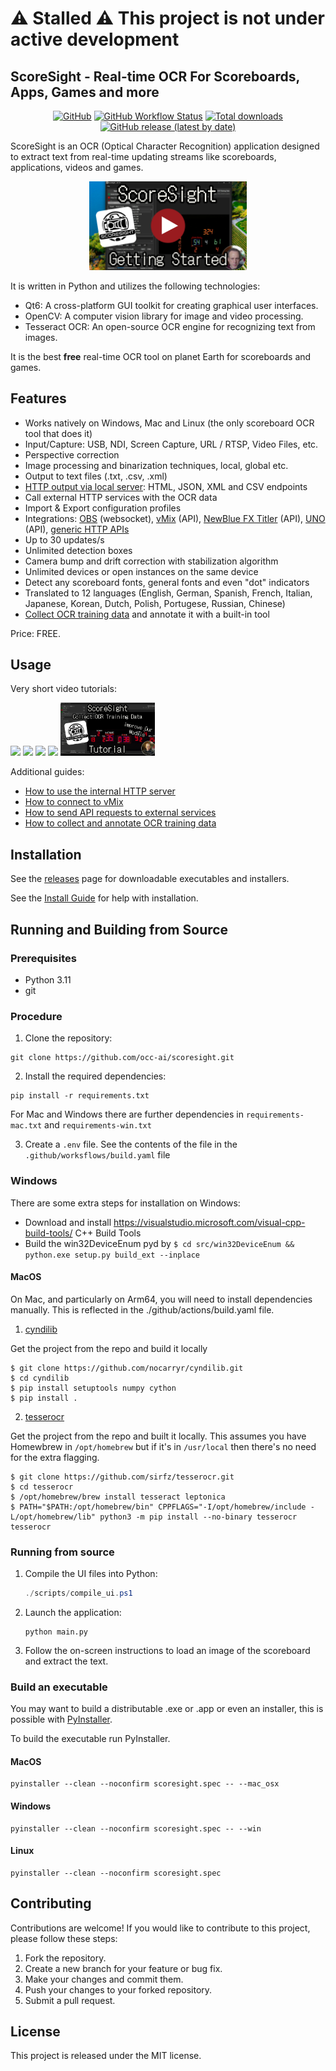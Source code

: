 # ⚠️ Stalled ⚠️ This project is not under active development

## ScoreSight - Real-time OCR For Scoreboards, Apps, Games and more

<div align="center">

[![GitHub](https://img.shields.io/github/license/occ-ai/scoresight)](https://github.com/occ-ai/scoresight/blob/main/LICENSE)
[![GitHub Workflow Status](https://img.shields.io/github/actions/workflow/status/occ-ai/scoresight/build.yaml)](https://github.com/occ-ai/scoresight/actions/workflows/build.yaml)
[![Total downloads](https://img.shields.io/github/downloads/occ-ai/scoresight/total)](https://github.com/occ-ai/scoresight/releases)
[![GitHub release (latest by date)](https://img.shields.io/github/v/release/occ-ai/scoresight)](https://github.com/occ-ai/scoresight/releases)

</div>

ScoreSight is an OCR (Optical Character Recognition) application designed to extract text from real-time updating streams like scoreboards, applications, videos and games.

<div align="center">
<a href="https://youtu.be/MtctQZ2DIjU" target="_blank"><img src="./docs/scoresight_getting_started.png" width="50%"/></a>
</div>

It is written in Python and utilizes the following technologies:

- Qt6: A cross-platform GUI toolkit for creating graphical user interfaces.
- OpenCV: A computer vision library for image and video processing.
- Tesseract OCR: An open-source OCR engine for recognizing text from images.

It is the best **free** real-time OCR tool on planet Earth for scoreboards and games.

## Features

- Works natively on Windows, Mac and Linux (the only scoreboard OCR tool that does it)
- Input/Capture: USB, NDI, Screen Capture, URL / RTSP, Video Files, etc.
- Perspective correction
- Image processing and binarization techniques, local, global etc.
- Output to text files (.txt, .csv, .xml)
- [HTTP output via local server](docs/http_server.md): HTML, JSON, XML and CSV endpoints
- Call external HTTP services with the OCR data
- Import & Export configuration profiles
- Integrations: [OBS](https://obsproject.com/) (websocket), [vMix](docs/vmix.md) (API), [NewBlue FX Titler](https://newbluefx.com/titler-live) (API), [UNO](https://www.overlays.uno/) (API), [generic HTTP APIs](docs/out_api.md)
- Up to 30 updates/s
- Unlimited detection boxes
- Camera bump and drift correction with stabilization algorithm
- Unlimited devices or open instances on the same device
- Detect any scoreboard fonts, general fonts and even "dot" indicators
- Translated to 12 languages (English, German, Spanish, French, Italian, Japanese, Korean, Dutch, Polish, Portugese, Russian, Chinese)
- [Collect OCR training data](docs/data_annotation.md) and annotate it with a built-in tool

Price: FREE.

## Usage

Very short video tutorials:

<div>
<a href="https://youtu.be/wMNolI0w0tE" target="_blank"><img src="docs/image-16.png" width="30%"/></a>
<a href="https://youtu.be/ACY4-yT3x84" target="_blank"><img src="docs/image-17.png" width="30%"/></a>
<a href="https://youtu.be/yowoYzBWrps" target="_blank"><img src="docs/image-18.png" width="30%"/></a>
<a href="https://youtu.be/ptR-Yh5FSPg" target="_blank"><img src="docs/image-19.png" width="30%"/></a>
<a href="https://youtu.be/QO76EFmJ7Ig" target="_blank"><img src="docs/image-23.png" width="30%"/></a>
</div>

Additional guides:

- [How to use the internal HTTP server](docs/http_server.md)
- [How to connect to vMix](docs/vmix.md)
- [How to send API requests to external services](docs/out_api.md)
- [How to collect and annotate OCR training data](docs/data_annotation.md)

## Installation

See the [releases](https://github.com/occ-ai/scoresight/releases) page for downloadable executables and installers.

See the [Install Guide](docs/INSTALL.md) for help with installation.

## Running and Building from Source

### Prerequisites

- Python 3.11
- git

### Procedure

1. Clone the repository:

  ```shell
  git clone https://github.com/occ-ai/scoresight.git
  ```

2. Install the required dependencies:

  ```shell
  pip install -r requirements.txt
  ```

For Mac and Windows there are further dependencies in `requirements-mac.txt` and `requirements-win.txt`

3. Create a `.env` file. See the contents of the file in the `.github/worksflows/build.yaml` file

### Windows

There are some extra steps for installation on Windows:
 - Download and install https://visualstudio.microsoft.com/visual-cpp-build-tools/ C++ Build Tools
 - Build the win32DeviceEnum pyd by `$ cd src/win32DeviceEnum && python.exe setup.py build_ext --inplace`

#### MacOS

On Mac, and particularly on Arm64, you will need to install dependencies manually.
This is reflected in the ./github/actions/build.yaml file.

1. [cyndilib](https://github.com/nocarryr/cyndilib)

Get the project from the repo and build it locally
```
$ git clone https://github.com/nocarryr/cyndilib.git
$ cd cyndilib
$ pip install setuptools numpy cython
$ pip install .
```

2. [tesserocr](https://github.com/sirfz/tesserocr)

Get the project from the repo and built it locally.
This assumes you have Homewbrew in `/opt/homebrew` but if it's in `/usr/local` then there's no need for the extra flagging.

```
$ git clone https://github.com/sirfz/tesserocr.git
$ cd tesserocr
$ /opt/homebrew/brew install tesseract leptonica
$ PATH="$PATH:/opt/homebrew/bin" CPPFLAGS="-I/opt/homebrew/include -L/opt/homebrew/lib" python3 -m pip install --no-binary tesserocr tesserocr
```

### Running from source

1. Compile the UI files into Python:

    ```powershell
    ./scripts/compile_ui.ps1
    ```

1. Launch the application:

    ```shell
    python main.py
    ```

1. Follow the on-screen instructions to load an image of the scoreboard and extract the text.

### Build an executable

You may want to build a distributable .exe or .app or even an installer, this is possible with [PyInstaller](https://github.com/pyinstaller/pyinstaller).

To build the executable run PyInstaller.

#### MacOS

```
pyinstaller --clean --noconfirm scoresight.spec -- --mac_osx
```

#### Windows

```
pyinstaller --clean --noconfirm scoresight.spec -- --win
```

#### Linux

```
pyinstaller --clean --noconfirm scoresight.spec
```


## Contributing

Contributions are welcome! If you would like to contribute to this project, please follow these steps:

1. Fork the repository.
2. Create a new branch for your feature or bug fix.
3. Make your changes and commit them.
4. Push your changes to your forked repository.
5. Submit a pull request.

## License

This project is released under the MIT license.
